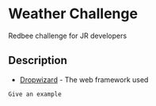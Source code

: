 # Weather Challenge
Redbee challenge for JR developers

## Description

* [Dropwizard](http://www.dropwizard.io/1.0.2/docs/) - The web framework used

```
Give an example
```
